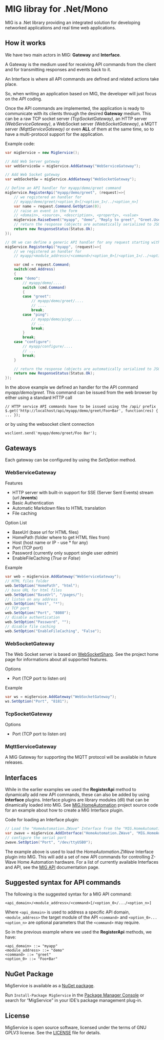 ﻿# MIG libray for .Net/Mono

MIG is a .Net library providing an integrated solution for developing networked applications and real time web applications.

## How it works

We have two main actors in MIG: **Gateway** and **Interface**.

A Gateway is the medium used for receiving API commands from the client and for transmitting responses and events back to it.

An Interface is where all API commands are defined and related actions take place.

So, when writing an application based on MIG, the developer will just focus on the *API* coding.

Once the API commands are implemented, the application is ready to communicate with its clients through the desired **Gateway** medium. This can be a raw TCP socket server *(TcpSocketGateway)*, an HTTP server *(WebServiceGateway)*, a WebSocket server *(WebSocketGateway)*, a MQTT server *(MqttServiceGateway)* or even **ALL** of them at the same time, so to have a multi-protocol support for the application.

Example code:
```csharp
var migService = new MigService();

// Add Web Server gateway
var webServiceGw = migService.AddGateway("WebServiceGateway");

// Add Web Socket gateway
var webSocketGw = migService.AddGateway("WebSocketGateway");

// Define an API handler for myapp/demo/greet command
migService.RegisterApi("myapp/demo/greet", (request)=>{
    // we registered an handler for
    // myapp/demo/greet/<option_0>[/<option_1>/../<option_n>]
    var name = request.Command.GetOption(0);
    // raise an event in the form
    // <domain>, <source>, <description>, <property>, <value>
    migService.RaiseEvent("myapp", "demo", "Reply to greet", "Greet.User", name);
    // return the response (objects are automatically serialized to JSON)
    return new ResponseStatus(Status.Ok);
});

// OR we can define a generic API handler for any request starting with myapp/....
migService.RegisterApi("myapp", (request)=>{
    // we registered an handler for
    // myapp/<module_address>/<command>/<option_0>[/<option_1>/../<option_n>]

    var cmd = request.Command;
    switch(cmd.Address)
    {
    case "demo":
        // myapp/demo/....
        switch (cmd.Command)
        {
        case "greet":
            // myapp/demo/greet/....
            // ....
            break;
        case "ping":
            // myapp/demo/ping/....
            // ...
            break;
        }
        break;
    case "configure":
        // myapp/configure/....
        // ...
        break;
    }

    // return the response (objects are automatically serialized to JSON)
    return new ResponseStatus(Status.Ok);
});
```
In the above example we defined an handler for the API command *myapp/demo/greet*.
This command can be issued from the web browser by either using a standard HTTP call
```
// HTTP service API commands have to be issued using the /api/ prefix
$.get('http://localhost/api/myapp/demo/greet/Foo+Bar', function(res) { ... });
```
or by using the websocket client connection
```
wsclient.send('myapp/demo/greet/Foo Bar');
```

## Gateways

Each gateway can be configured by using the *SetOption* method.

### WebServiceGateway

Features

- HTTP server with built-in support for SSE (Server Sent Events) stream (url **/events**)
- Basic Authentication
- Automatic Markdown files to HTML translation
- File caching

Option List

- BaseUrl (base url for HTML files)
- HomePath (folder where to get HTML files from)
- Host (host name or IP - use * for any)
- Port (TCP port)
- Password (currently only support single user *admin*)
- EnableFileCaching (*True* or *False*)

Example
```csharp
var web = migService.AddGateway("WebServiceGateway");
// HTML files folder 
web.SetOption("HomePath", "html");
// base URL for html files
web.SetOption("BaseUrl", "/pages/"); 
// listen on any address
web.SetOption("Host", "*"); 
// TCP port
web.SetOption("Port", "8080");
// disable authentication
web.SetOption("Password", ""); 
// disable file caching
web.SetOption("EnableFileCaching", "False"); 
```

### WebSocketGateway

The Web Socket server is based on [WebSocketSharp](https://github.com/sta/websocket-sharp).
See the project home page for informations about all supported features.

Options

- Port (TCP port to listen on)

Example
```csharp
var ws = migService.AddGateway("WebSocketGateway");
ws.SetOption("Port", "8181");
```

### TcpSocketGateway

Options

- Port (TCP port to listen on)


### MqttServiceGateway

A MIG Gateway for supporting the MQTT protocol will be available in future releases.

## Interfaces 

While in the earlier examples we used the **RegisterApi** method to dynamically add new API commands, these can also be added by using **Interface** plugins.
Interface plugins are library modules (dll) that can be dinamically loaded into MIG. See [MIG.HomeAutomation](MIG.HomeAutomation) project source code for an example about how to create a MIG Interface plugin.

Code for loading an Interface plugin:
```csharp
// Load the "HomeAutomation.ZWave" Interface from the "MIG.HomeAutomation.dll" library file
var zwave = migService.AddInterface("HomeAutomation.ZWave", "MIG.HomeAutomation.dll");
// configure the serial port
zwave.SetOption("Port", "/dev/ttyUSB0");
```
The example above is used to load the *HomeAutomation.ZWave* Interface plugin into MIG. This will add a set of new API commands for controlling Z-Wave Home Automation hardware.
For a list of currently available Interfaces and API, see the [MIG API](http://www.homegenie.it/docs/api/mig_api_zwave.html) documentation page.

## Suggested syntax for API commands

 The following is the suggested syntax for a MIG API command:
```
<api_domain>/<module_address>/<command>[/<option_0>/.../<option_n>]
```
Where ```<api_domain>``` is used to address a specific API domain, ```<module_address>``` the target module of the API ```<command>```
and ```<option_0>...<option_n>``` are optional parameters that the ```<command>``` may require. 

So in the previous example where we used the **RegisterApi** methods, we have:
```
<api_domain> ::= "myapp"
<module_address> ::= "demo"
<command> ::= "greet"
<option_0> ::= "Foo+Bar"
```

## NuGet Package

MigService  is available as a [NuGet package](https://www.nuget.org/packages/MigService).

Run `Install-Package MigService` in the [Package Manager Console](http://docs.nuget.org/docs/start-here/using-the-package-manager-console) or search for “MigService” in your IDE’s package management plug-in.

## License

MigService is open source software, licensed under the terms of GNU GPLV3 license. See the [LICENSE](LICENSE) file for details.
